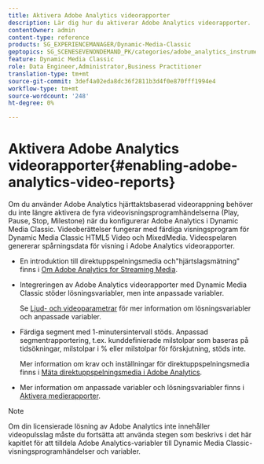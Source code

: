 ```yaml
---
title: Aktivera Adobe Analytics videorapporter
description: Lär dig hur du aktiverar Adobe Analytics videorapporter.
contentOwner: admin
content-type: reference
products: SG_EXPERIENCEMANAGER/Dynamic-Media-Classic
geptopics: SG_SCENESEVENONDEMAND_PK/categories/adobe_analytics_instrumentation_kit
feature: Dynamic Media Classic
role: Data Engineer,Administrator,Business Practitioner
translation-type: tm+mt
source-git-commit: 3def4a02eda8dc36f2811b3d4f0e870fff1994e4
workflow-type: tm+mt
source-wordcount: '248'
ht-degree: 0%

---
```



# Aktivera Adobe Analytics videorapporter{#enabling-adobe-analytics-video-reports}

Om du använder Adobe Analytics hjärttaktsbaserad videorappning behöver du inte längre aktivera de fyra videovisningsprogramhändelserna (Play, Pause, Stop, Milestone) när du konfigurerar Adobe Analytics i Dynamic Media Classic. Videoberättelser fungerar med färdiga visningsprogram för Dynamic Media Classic HTML5 Video och MixedMedia. Videospelaren genererar spårningsdata för visning i Adobe Analytics videorapporter.

* En introduktion till direktuppspelningsmedia och&quot;hjärtslagsmätning&quot; finns i [Om Adobe Analytics for Streaming Media](https://experienceleague.adobe.com/docs/media-analytics/using/media-overview.html#about-adobe-analytics-for-streaming-media).

* Integreringen av Adobe Analytics videorapporter med Dynamic Media Classic stöder lösningsvariabler, men inte anpassade variabler.

   Se [Ljud- och videoparametrar](https://experienceleague.adobe.com/docs/media-analytics/using/metrics-and-metadata/audio-video-parameters.html#metrics-and-metadata) för mer information om lösningsvariabler och anpassade variabler.

* Färdiga segment med 1-minutersintervall stöds. Anpassad segmentrapportering, t.ex. kunddefinierade milstolpar som baseras på tidsökningar, milstolpar i % eller milstolpar för förskjutning, stöds inte.

   Mer information om krav och inställningar för direktuppspelningsmedia finns i [Mäta direktuppspelningsmedia i Adobe Analytics](https://experienceleague.adobe.com/docs/media-analytics/using/media-overview.html).

* Mer information om anpassade variabler och lösningsvariabler finns i [Aktivera medierapporter](https://experienceleague.adobe.com/docs/media-analytics/using/media-reports/media-reports-enable.html?lang=en#media-reports).

>[!NOTE]
>
>Om din licensierade lösning av Adobe Analytics inte innehåller videopulsslag måste du fortsätta att använda stegen som beskrivs i det här kapitlet för att tilldela Adobe Analytics-variabler till Dynamic Media Classic-visningsprogramhändelser och variabler.

